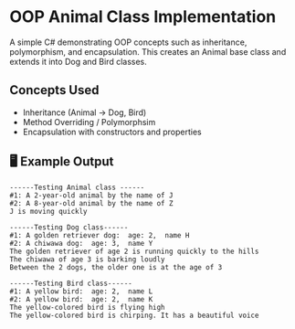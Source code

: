 # OOP Animal Class Implementation

A simple C# demonstrating OOP concepts such as inheritance, polymorphism, and encapsulation. 
This creates an Animal base class and extends it into Dog and Bird classes.

## Concepts Used
- Inheritance (Animal -> Dog, Bird)
- Method Overriding / Polymorphsim 
- Encapsulation with constructors and properties

## 🖥️ Example Output
```
------Testing Animal class ------
#1: A 2-year-old animal by the name of J
#2: A 8-year-old animal by the name of Z
J is moving quickly

------Testing Dog class------
#1: A golden retriever dog:  age: 2,  name H
#2: A chiwawa dog:  age: 3,  name Y
The golden retriever of age 2 is running quickly to the hills
The chiwawa of age 3 is barking loudly
Between the 2 dogs, the older one is at the age of 3

------Testing Bird class------
#1: A yellow bird:  age: 2,  name L
#2: A yellow bird:  age: 2,  name K
The yellow-colored bird is flying high
The yellow-colored bird is chirping. It has a beautiful voice
```